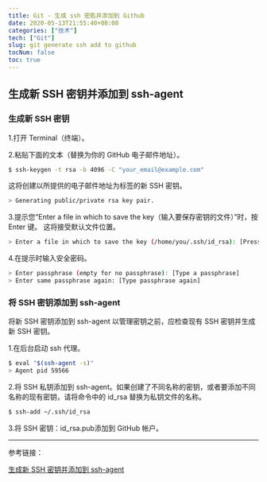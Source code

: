 ```yaml
---
title: Git - 生成 ssh 密匙并添加到 Github
date: 2020-05-13T21:55:40+08:00
categories: ["技术"]
tech: ["Git"]
slug: git generate ssh add to github
tocNum: false
toc: true
---
```


## 生成新 SSH 密钥并添加到 ssh-agent

### 生成新 SSH 密钥

1.打开 Terminal（终端）。

2.粘贴下面的文本（替换为你的 GitHub 电子邮件地址）。

```bash
$ ssh-keygen -t rsa -b 4096 -C "your_email@example.com"
```

这将创建以所提供的电子邮件地址为标签的新 SSH 密钥。

```bash
> Generating public/private rsa key pair.
```

3.提示您“Enter a file in which to save the key（输入要保存密钥的文件）”时，按 Enter 键。 这将接受默认文件位置。

```bash
> Enter a file in which to save the key (/home/you/.ssh/id_rsa): [Press enter]
```

4.在提示时输入安全密码。

```bash
> Enter passphrase (empty for no passphrase): [Type a passphrase]
> Enter same passphrase again: [Type passphrase again]
```

### 将 SSH 密钥添加到 ssh-agent

将新 SSH 密钥添加到 ssh-agent 以管理密钥之前，应检查现有 SSH 密钥并生成新 SSH 密钥。

1.在后台启动 ssh 代理。

```bash
$ eval "$(ssh-agent -s)"
> Agent pid 59566
```

2.将 SSH 私钥添加到 ssh-agent。如果创建了不同名称的密钥，或者要添加不同名称的现有密钥，请将命令中的 id_rsa 替换为私钥文件的名称。

```bash
$ ssh-add ~/.ssh/id_rsa
```

3.将 SSH 密钥：id_rsa.pub添加到 GitHub 帐户。

---

参考链接：

[生成新 SSH 密钥并添加到 ssh-agent](https://help.github.com/cn/github/authenticating-to-github/generating-a-new-ssh-key-and-adding-it-to-the-ssh-agent#adding-your-ssh-key-to-the-ssh-agent)
